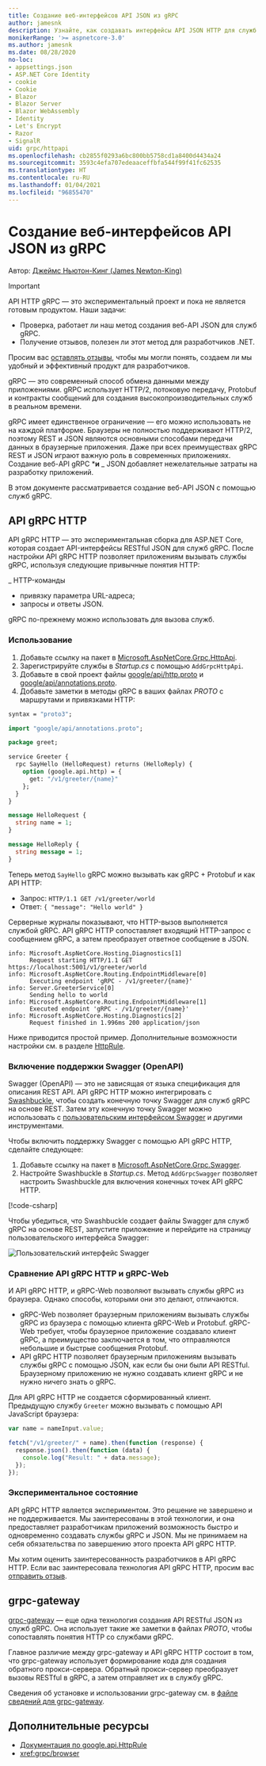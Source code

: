 ```yaml
---
title: Создание веб-интерфейсов API JSON из gRPC
author: jamesnk
description: Узнайте, как создавать интерфейсы API JSON HTTP для служб gRPC.
monikerRange: '>= aspnetcore-3.0'
ms.author: jamesnk
ms.date: 08/28/2020
no-loc:
- appsettings.json
- ASP.NET Core Identity
- cookie
- Cookie
- Blazor
- Blazor Server
- Blazor WebAssembly
- Identity
- Let's Encrypt
- Razor
- SignalR
uid: grpc/httpapi
ms.openlocfilehash: cb2855f0293a6bc800bb5758cd1a8400d4434a24
ms.sourcegitcommit: 3593c4efa707edeaaceffbfa544f99f41fc62535
ms.translationtype: HT
ms.contentlocale: ru-RU
ms.lasthandoff: 01/04/2021
ms.locfileid: "96855470"
---
```

# <a name="create-json-web-apis-from-grpc"></a>Создание веб-интерфейсов API JSON из gRPC

Автор: [Джеймс Ньютон-Кинг (James Newton-King)](https://twitter.com/jamesnk)

> [!IMPORTANT]
> API HTTP gRPC — это экспериментальный проект и пока не является готовым продуктом. Наши задачи:
>
> * Проверка, работает ли наш метод создания веб-API JSON для служб gRPC.
> * Получение отзывов, полезен ли этот метод для разработчиков .NET.
>
> Просим вас [оставлять отзывы](https://github.com/grpc/grpc-dotnet/issues/167), чтобы мы могли понять, создаем ли мы удобный и эффективный продукт для разработчиков.

gRPC — это современный способ обмена данными между приложениями. gRPC использует HTTP/2, потоковую передачу, Protobuf и контракты сообщений для создания высокопроизводительных служб в реальном времени.

gRPC имеет единственное ограничение — его можно использовать не на каждой платформе. Браузеры не полностью поддерживают HTTP/2, поэтому REST и JSON являются основными способами передачи данных в браузерные приложения. Даже при всех преимуществах gRPC REST и JSON играют важную роль в современных приложениях. Создание веб-API gRPC ***и** _ JSON добавляет нежелательные затраты на разработку приложений.

В этом документе рассматривается создание веб-API JSON с помощью служб gRPC.

## <a name="grpc-http-api"></a>API gRPC HTTP

API gRPC HTTP — это экспериментальная сборка для ASP.NET Core, которая создает API-интерфейсы RESTful JSON для служб gRPC. После настройки API gRPC HTTP позволяет приложениям вызывать службы gRPC, используя следующие привычные понятия HTTP:

_ HTTP-команды
* привязку параметра URL-адреса;
* запросы и ответы JSON.

gRPC по-прежнему можно использовать для вызова служб.

### <a name="usage"></a>Использование

1. Добавьте ссылку на пакет в [Microsoft.AspNetCore.Grpc.HttpApi](https://www.nuget.org/packages/Microsoft.AspNetCore.Grpc.HttpApi).
1. Зарегистрируйте службы в *Startup.cs* с помощью `AddGrpcHttpApi`.
1. Добавьте в свой проект файлы [google/api/http.proto](https://github.com/aspnet/AspLabs/blob/c1e59cacf7b9606650d6ec38e54fa3a82377f360/src/GrpcHttpApi/sample/Proto/google/api/http.proto) и [google/api/annotations.proto](https://github.com/aspnet/AspLabs/blob/c1e59cacf7b9606650d6ec38e54fa3a82377f360/src/GrpcHttpApi/sample/Proto/google/api/annotations.proto).
1. Добавьте заметки в методы gRPC в ваших файлах *PROTO* с маршрутами и привязками HTTP:

```protobuf
syntax = "proto3";

import "google/api/annotations.proto";

package greet;

service Greeter {
  rpc SayHello (HelloRequest) returns (HelloReply) {
    option (google.api.http) = {
      get: "/v1/greeter/{name}"
    };
  }
}

message HelloRequest {
  string name = 1;
}

message HelloReply {
  string message = 1;
}
```

Теперь метод `SayHello` gRPC можно вызывать как gRPC + Protobuf и как API HTTP:

* Запрос: `HTTP/1.1 GET /v1/greeter/world`
* Ответ: `{ "message": "Hello world" }`

Серверные журналы показывают, что HTTP-вызов выполняется службой gRPC. API gRPC HTTP сопоставляет входящий HTTP-запрос с сообщением gRPC, а затем преобразует ответное сообщение в JSON.

```
info: Microsoft.AspNetCore.Hosting.Diagnostics[1]
      Request starting HTTP/1.1 GET https://localhost:5001/v1/greeter/world
info: Microsoft.AspNetCore.Routing.EndpointMiddleware[0]
      Executing endpoint 'gRPC - /v1/greeter/{name}'
info: Server.GreeterService[0]
      Sending hello to world
info: Microsoft.AspNetCore.Routing.EndpointMiddleware[1]
      Executed endpoint 'gRPC - /v1/greeter/{name}'
info: Microsoft.AspNetCore.Hosting.Diagnostics[2]
      Request finished in 1.996ms 200 application/json
```

Ниже приводится простой пример. Дополнительные возможности настройки см. в разделе [HttpRule](https://cloud.google.com/service-infrastructure/docs/service-management/reference/rpc/google.api#google.api.HttpRule).

### <a name="enable-swaggeropenapi-support"></a>Включение поддержки Swagger (OpenAPI)

Swagger (OpenAPI) — это не зависящая от языка спецификация для описания REST API. API gRPC HTTP можно интегрировать с [Swashbuckle](https://github.com/domaindrivendev/Swashbuckle.AspNetCore), чтобы создать конечную точку Swagger для служб gRPC на основе REST. Затем эту конечную точку Swagger можно использовать с [пользовательским интерфейсом Swagger](https://swagger.io/swagger-ui/) и другими инструментами.

Чтобы включить поддержку Swagger с помощью API gRPC HTTP, сделайте следующее:

1. Добавьте ссылку на пакет в [Microsoft.AspNetCore.Grpc.Swagger](https://www.nuget.org/packages/Microsoft.AspNetCore.Grpc.Swagger).
2. Настройте Swashbuckle в *Startup.cs*. Метод `AddGrpcSwagger` позволяет настроить Swashbuckle для включения конечных точек API gRPC HTTP.

[!code-csharp[](~/grpc/httpapi/Startup.cs?name=snippet_1&highlight=6-10,15-19)]

Чтобы убедиться, что Swashbuckle создает файлы Swagger для служб gRPC на основе REST, запустите приложение и перейдите на страницу пользовательского интерфейса Swagger:

![Пользовательский интерфейс Swagger](~/grpc/httpapi/static/swaggerui.png)

### <a name="grpc-http-api-vs-grpc-web"></a>Сравнение API gRPC HTTP и gRPC-Web

И API gRPC HTTP, и gRPC-Web позволяют вызывать службы gRPC из браузера. Однако способы, которыми они это делают, отличаются.

* gRPC-Web позволяет браузерным приложениям вызывать службы gRPC из браузера с помощью клиента gRPC-Web и Protobuf. gRPC-Web требует, чтобы браузерное приложение создавало клиент gRPC, а преимущество заключается в том, что отправляются небольшие и быстрые сообщения Protobuf.
* API gRPC HTTP позволяет браузерным приложениям вызывать службы gRPC с помощью JSON, как если бы они были API RESTful. Браузерному приложению не нужно создавать клиент gRPC и не нужно ничего знать о gRPC.

Для API gRPC HTTP не создается сформированный клиент. Предыдущую службу `Greeter` можно вызывать с помощью API JavaScript браузера:

```javascript
var name = nameInput.value;

fetch("/v1/greeter/" + name).then(function (response) {
  response.json().then(function (data) {
    console.log("Result: " + data.message);
  });
});
```

### <a name="experimental-status"></a>Экспериментальное состояние

API gRPC HTTP является экспериментом. Это решение не завершено и не поддерживается. Мы заинтересованы в этой технологии, и она предоставляет разработчикам приложений возможность быстро и одновременно создавать службы gRPC и JSON. Мы не принимаем на себя обязательства по завершению этого проекта API gRPC HTTP.

Мы хотим оценить заинтересованность разработчиков в API gRPC HTTP. Если вас заинтересовала технология API gRPC HTTP, просим вас [отправить отзыв](https://github.com/grpc/grpc-dotnet/issues/167).

## <a name="grpc-gateway"></a>grpc-gateway

[grpc-gateway](https://grpc-ecosystem.github.io/grpc-gateway/) — еще одна технология создания API RESTful JSON из служб gRPC. Она использует такие же заметки в файлах *PROTO*, чтобы сопоставлять понятия HTTP со службами gRPC.

Главное различие между grpc-gateway и API gRPC HTTP состоит в том, что grpc-gateway использует формирование кода для создания обратного прокси-сервера. Обратный прокси-сервер преобразует вызовы RESTful в gRPC, а затем отправляет их в службу gRPC.

Сведения об установке и использовании grpc-gateway см. в [файле сведений для grpc-gateway](https://github.com/grpc-ecosystem/grpc-gateway/#grpc-gateway).

## <a name="additional-resources"></a>Дополнительные ресурсы

* [Документация по google.api.HttpRule](https://cloud.google.com/service-infrastructure/docs/service-management/reference/rpc/google.api#google.api.HttpRule)
* <xref:grpc/browser>
